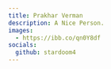 ```yaml
---
title: Prakhar Verman
description: A Nice Person.
images:
  - https://ibb.co/qn0Y8df
socials:
  github: stardoom4
---
```

